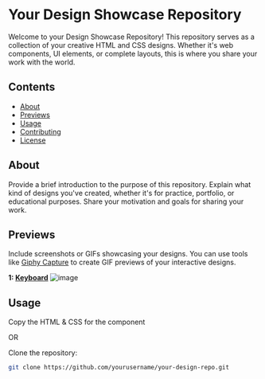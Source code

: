 # Your Design Showcase Repository

Welcome to your Design Showcase Repository! This repository serves as a collection of your creative HTML and CSS designs. Whether it's web components, UI elements, or complete layouts, this is where you share your work with the world.

## Contents

- [About](#about)
- [Previews](#previews)
- [Usage](#usage)
- [Contributing](#contributing)
- [License](#license)

## About

Provide a brief introduction to the purpose of this repository. Explain what kind of designs you've created, whether it's for practice, portfolio, or educational purposes. Share your motivation and goals for sharing your work.

## Previews

Include screenshots or GIFs showcasing your designs. You can use tools like [Giphy Capture](https://giphy.com/apps/giphycapture) to create GIF previews of your interactive designs.

**1: [Keyboard](https://sagar1902.github.io/designs/keyboard)**
![image](https://github.com/sagar1902/designs/assets/61275633/0614c888-0888-4305-966d-82b29bc4024b)


## Usage

Copy the HTML & CSS for the component

OR

Clone the repository:
   ```sh
   git clone https://github.com/yourusername/your-design-repo.git
